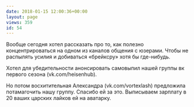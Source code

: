 ```yaml
---
date: 2018-01-15 12:00:36+00:00
layout: page
views: 359
id: 54
---
```


Вообще сегодня хотел рассказать про то, как полезно  концентрироваться на одном из каналов общения с юзерами. Чтобы не распылять усилия и добиваться «брейксру» хотя бы где-нибудь. 

Хотел для убедительности анонсировать самовыпил нашей группы вк первого сезона (vk.com/heisenhub).

Но потом восхитительная Александра (vk.com/vortexlash) предложила потамагочить нашу группу. Спасибо ей за это. Выписываем зарплату в 20 ваших царских лайков ей на аватарку.


